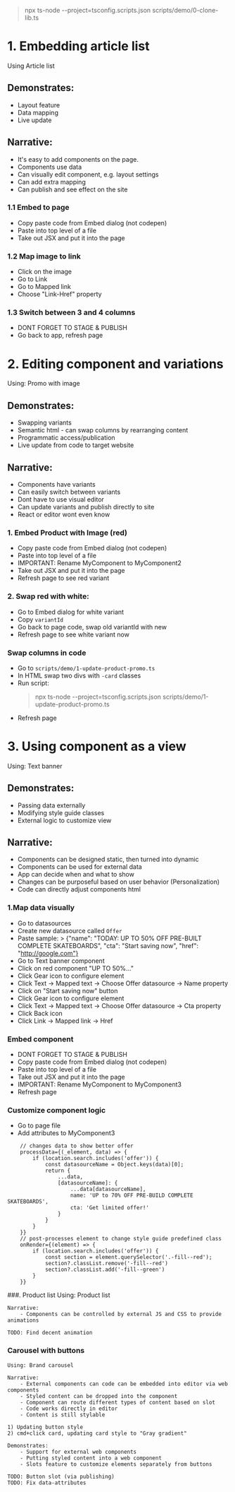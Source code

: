> npx ts-node --project=tsconfig.scripts.json scripts/demo/0-clone-lib.ts   

# 1. Embedding article list
Using Article list

## Demonstrates: 
- Layout feature
- Data mapping
- Live update

## Narrative:
- It's easy to add components on the page. 
- Components use data
- Can visually edit component, e.g. layout settings
- Can add extra mapping
- Can publish and see effect on the site


### 1.1 Embed to page
- Copy paste code from Embed dialog (not codepen)
- Paste into top level of a file
- Take out JSX and put it into the page

### 1.2 Map image to link
- Click on the image
- Go to Link
- Go to Mapped link
- Choose "Link-Href" property

### 1.3 Switch between 3 and 4 columns
- DONT FORGET TO STAGE & PUBLISH
- Go back to app, refresh page  


# 2. Editing component and variations
Using: Promo with image

## Demonstrates:
- Swapping variants
- Semantic html - can swap columns by rearranging content
- Programmatic access/publication
- Live update from code to target website


## Narrative: 
- Components have variants
- Can easily switch between variants
- Dont have to use visual editor
- Can update variants and publish directly to site
- React or editor wont even know

### 1. Embed Product with Image (red)
- Copy paste code from Embed dialog (not codepen)
- Paste into top level of a file
- IMPORTANT: Rename MyComponent to MyComponent2
- Take out JSX and put it into the page
- Refresh page to see red variant

### 2. Swap red with white:
- Go to Embed dialog for white variant
- Copy `variantId`
- Go back to page code, swap old variantId with new
- Refresh page to see white variant now

### Swap columns in code 
- Go to `scripts/demo/1-update-product-promo.ts`
- In HTML swap two divs with `-card` classes
- Run script: 
    > npx ts-node --project=tsconfig.scripts.json scripts/demo/1-update-product-promo.ts
- Refresh page

    
# 3. Using component as a view
Using: Text banner

## Demonstrates:
- Passing data externally
- Modifying style guide classes
- External logic to customize view

## Narrative:
- Components can be designed static, then turned into dynamic
- Components can be used for external data
- App can decide when and what to show
- Changes can be purposeful based on user behavior (Personalization)
- Code can directly adjust components html 

### 1.Map data visually
- Go to datasources
- Create new datasource called `Offer`
- Paste sample:
        > {"name": "TODAY: UP TO 50% OFF PRE-BUILT COMPLETE SKATEBOARDS", "cta": "Start saving now", "href": "http://google.com"}
- Go to Text banner component
- Click on red component "UP TO 50%..."
- Click Gear icon to configure element
- Click Text -> Mapped text -> Choose Offer datasource -> Name property
- Click on "Start saving now" button
- Click Gear icon to configure element
- Click Text -> Mapped text -> Choose Offer datasource -> Cta property
- Click Back icon
- Click Link -> Mapped link -> Href

### Embed component
- DONT FORGET TO STAGE & PUBLISH
- Copy paste code from Embed dialog (not codepen)
- Paste into top level of a file
- Take out JSX and put it into the page
- IMPORTANT: Rename MyComponent to MyComponent3
- Refresh page

### Customize component logic
- Go to page file
- Add attributes to MyComponent3
```js:
    // changes data to show better offer 
    processData={(_element, data) => {
        if (location.search.includes('offer')) {
            const datasourceName = Object.keys(data)[0];
            return {
                ...data,
                [datasourceName]: {
                    ...data[datasourceName],
                    name: 'UP to 70% OFF PRE-BUILD COMPLETE SKATEBOARDS',
                    cta: 'Get limited offer!'
                }
            }
        }
    }}
    // post-processes element to change style guide predefined class
    onRender={(element) => {
        if (location.search.includes('offer')) {
            const section = element.querySelector('.-fill--red');
            section?.classList.remove('-fill--red')
            section?.classList.add('-fill--green')
        }
    }}
```

###. Product list
    Using: Product list

    Narrative: 
        - Components can be controlled by external JS and CSS to provide animations

    TODO: Find decent animation


### Carousel with buttons
    Using: Brand carousel

    Narrative:
        - External components can code can be embedded into editor via web components
        - Styled content can be dropped into the component
        - Component can route different types of content based on slot
        - Code works directly in editor
        - Content is still stylable

    1) Updating button style
    2) cmd+click card, updating card style to "Gray gradient"
    
    Demonstrates:
        - Support for external web components
        - Putting styled content into a web component
        - Slots feature to customize elements separately from buttons

    TODO: Button slot (via publishing)
    TODO: Fix data-attributes

